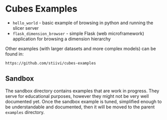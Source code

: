 Cubes Examples
==============

* `hello_world` - basic example of browsing in python and running the slicer
  server
* `flask_dimension_browser` - simple Flask (web microframework) application for
  browsing a dimension hierarchy

Other examples (with larger datasets and more complex models) can be found in:

    https://github.com/stiivi/cubes-examples

Sandbox
-------

The sandbox directory contains examples that are work in progress. They serve
for educational purposes, however they might not be very well documented yet.
Once the sandbox example is tuned, simplified enough to be understandable and
documented, then it will be moved to the parent `examples` directory.

